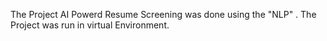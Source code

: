 The Project AI Powerd Resume Screening was done using the "NLP" .
The Project was run in virtual Environment.
